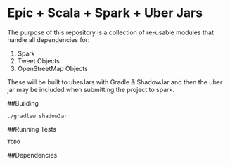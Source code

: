 Epic + Scala + Spark + Uber Jars
================================

The purpose of this repository is a collection of re-usable modules that handle all dependencies for:

1. Spark
1. Tweet Objects
1. OpenStreetMap Objects

These will be built to uberJars with Gradle & ShadowJar and then the uber jar may be included when submitting the project to spark.

##Building
	
	./gradlew shadowJar

##Running Tests

	TODO

##Dependencies
